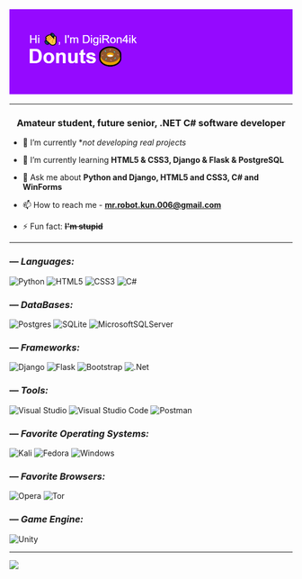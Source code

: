 <img src="https://github.com/DigiRon4ik/DigiRon4ik/blob/main/header.png" alt="preview">

---

<h3 align="center">Amateur student, future senior, .NET C# software developer</h3>

- 🔭 I’m currently **not developing real projects*

- 🌱 I’m currently learning **HTML5 & CSS3, Django & Flask & PostgreSQL**

- 💬 Ask me about **Python and Django, HTML5 and CSS3, C# and WinForms**

- 📫 How to reach me - **mr.robot.kun.006@gmail.com**

- ⚡ Fun fact: ~~**I'm stupid**~~

---

### — _Languages:_
![Python](https://img.shields.io/badge/PYTHON-090909?style=for-the-badge&logo=python&logoColor=ffdd54)
![HTML5](https://img.shields.io/badge/html5-090909?style=for-the-badge&logo=html5&logoColor=e34f26)
![CSS3](https://img.shields.io/badge/css3-090909?style=for-the-badge&logo=css3&logoColor=1572b6)
![C#](https://img.shields.io/badge/C—Sharp-090909?style=for-the-badge&logo=c-sharp&logoColor=blueviolet)

### — _DataBases:_
![Postgres](https://img.shields.io/badge/PostgreSQL-090909?style=for-the-badge&logo=postgresql&logoColor=informational)
![SQLite](https://img.shields.io/badge/SQLite-090909?style=for-the-badge&logo=sqlite&logoColor=9cf)
![MicrosoftSQLServer](https://img.shields.io/badge/Microsoft%20SQL%20Sever-090909?style=for-the-badge&logo=microsoft%20sql%20server&logoColor=white)

### — _Frameworks:_
![Django](https://img.shields.io/badge/django-090909?style=for-the-badge&logo=django&logoColor=092e20)
![Flask](https://img.shields.io/badge/flask-090909?style=for-the-badge&logo=flask&logoColor=white)
![Bootstrap](https://img.shields.io/badge/bootstrap-090909?style=for-the-badge&logo=bootstrap&logoColor=563d7c)
![.Net](https://img.shields.io/badge/.NET-090909?style=for-the-badge&logo=.net&logoColor=5C2D91)

### — _Tools:_
![Visual Studio](https://img.shields.io/badge/Visual%20Studio-090909?style=for-the-badge&logo=visual-studio&logoColor=5C2D91)
![Visual Studio Code](https://img.shields.io/badge/Visual%20Studio%20Code-090909?style=for-the-badge&logo=visual-studio-code&logoColor=0078D7)
![Postman](https://img.shields.io/badge/Postman-090909?style=for-the-badge&logo=postman&logoColor=FF6C37)

### — _Favorite Operating Systems:_
![Kali](https://img.shields.io/badge/Kali-090909?style=for-the-badge&logo=kalilinux&logoColor=268BEE)
![Fedora](https://img.shields.io/badge/Fedora-090909?style=for-the-badge&logo=fedora&logoColor=294172)
![Windows](https://img.shields.io/badge/Windows-090909?style=for-the-badge&logo=windows&logoColor=268BEE)

### — _Favorite Browsers:_
![Opera](https://img.shields.io/badge/Opera-090909?style=for-the-badge&logo=Opera&logoColor=FF1B2D)
![Tor](https://img.shields.io/badge/Tor-090909?style=for-the-badge&logo=Tor-Browser&logoColor=7D4698)

### — _Game Engine:_
![Unity](https://img.shields.io/badge/Unity-090909?style=for-the-badge&logo=unity&logoColor=white)

---

![](https://komarev.com/ghpvc/?username=DigiRon4ik)
